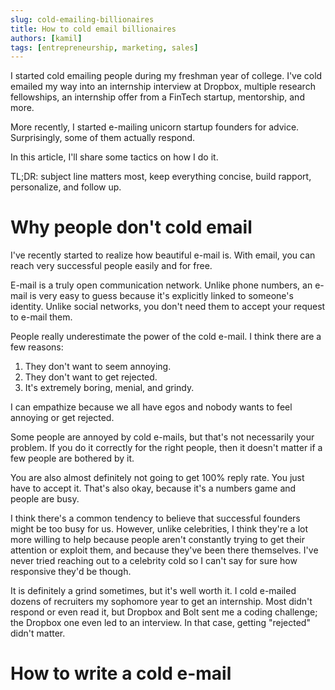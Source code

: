 ```yaml
---
slug: cold-emailing-billionaires
title: How to cold email billionaires
authors: [kamil]
tags: [entrepreneurship, marketing, sales]
---
```


I started cold emailing people during my freshman year of college. I've cold emailed my way into an internship interview at Dropbox, multiple research fellowships, an internship offer from a FinTech startup, mentorship, and more.

More recently, I started e-mailing unicorn startup founders for advice. Surprisingly, some of them actually respond. 

In this article, I'll share some tactics on how I do it.

TL;DR: subject line matters most, keep everything concise, build rapport, personalize, and follow up.

<!-- truncate -->

# Why people don't cold email

I've recently started to realize how beautiful e-mail is. With email, you can reach very successful people easily and for free. 

E-mail is a truly open communication network. Unlike phone numbers, an e-mail is very easy to guess because it's explicitly linked to someone's identity. Unlike social networks, you don't need them to accept your request to e-mail them. 

People really underestimate the power of the cold e-mail. I think there are a few reasons:
1. They don't want to seem annoying.
2. They don't want to get rejected.
3. It's extremely boring, menial, and grindy.

I can empathize because we all have egos and nobody wants to feel annoying or get rejected. 

Some people are annoyed by cold e-mails, but that's not necessarily your problem. If you do it correctly for the right people, then it doesn't matter if a few people are bothered by it.

You are also almost definitely not going to get 100% reply rate. You just have to accept it. That's also okay, because it's a numbers game and people are busy. 

I think there's a common tendency to believe that successful founders might be too busy for us. However, unlike celebrities, I think they're a lot more willing to help because people aren't constantly trying to get their attention or exploit them, and because they've been there themselves. I've never tried reaching out to a celebrity cold so I can't say for sure how responsive they'd be though.

It is definitely a grind sometimes, but it's well worth it. I cold e-mailed dozens of recruiters my sophomore year to get an internship. Most didn't respond or even read it, but Dropbox and Bolt sent me a coding challenge; the Dropbox one even led to an interview. In that case, getting "rejected" didn't matter.

# How to write a cold e-mail